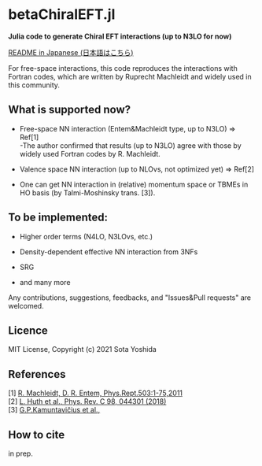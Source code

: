 # betaChiralEFT.jl

**Julia code to generate Chiral EFT interactions (up to N3LO for now)**


[README in Japanese (日本語はこちら)](https://github.com/SotaYoshida/betaChiralEFT.jl/blob/main/README_JP.md)


For free-space interactions, this code reproduces the interactions with Fortran codes, which are written by Ruprecht Machleidt and widely used in this community.


## What is supported now?  
 
* Free-space NN interaction (Entem&Machleidt type, up to N3LO) => Ref[1]  
    -The author confirmed that results (up to N3LO) agree with those by widely used Fortran codes by R. Machleidt.
* Valence space NN interaction (up to NLOvs, not optimized yet) => Ref[2]

* One can get NN interaction in (relative) momentum space or TBMEs in HO basis (by Talmi-Moshinsky trans. [3]).

## To be implemented:  

* Higher order terms (N4LO, N3LOvs, etc.)

* Density-dependent effective NN interaction from 3NFs

* SRG

* and many more

Any contributions, suggestions, feedbacks, and "Issues&Pull requests" are welcomed.

## Licence  

MIT License, Copyright (c) 2021 Sota Yoshida

## References

[1] [R. Machleidt, D. R. Entem, Phys.Rept.503:1-75,2011](https://www.sciencedirect.com/science/article/pii/S0370157311000457)  
[2] [L. Huth et al., Phys. Rev. C 98, 044301 (2018)](https://journals.aps.org/prc/abstract/10.1103/PhysRevC.98.044301)  
[3] [G.P.Kamuntavičius et al.,](https://www.sciencedirect.com/science/article/pii/S0375947401011010)  


## How to cite  

in prep.
